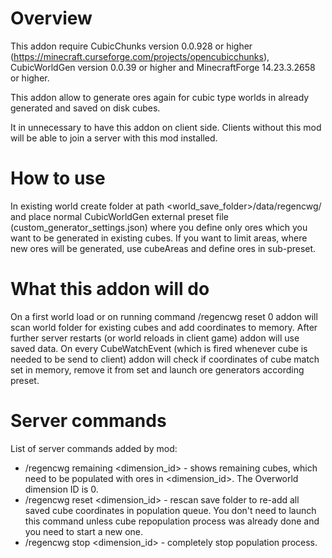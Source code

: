 # Overview
This addon require CubicChunks version 0.0.928 or higher (https://minecraft.curseforge.com/projects/opencubicchunks), CubicWorldGen version 0.0.39 or higher and MinecraftForge 14.23.3.2658 or higher.

This addon allow to generate ores again for cubic type worlds in already generated and saved on disk cubes.

It in unnecessary to have this addon on client side. Clients without this mod will be able to join a server with this mod installed.

# How to use
In existing world create folder at path <world_save_folder>/data/regencwg/ and place normal CubicWorldGen external preset file (custom_generator_settings.json) where you define only ores which you want to be generated in existing cubes. If you want to limit areas, where new ores will be generated, use cubeAreas and define ores in sub-preset.

# What this addon will do
On a first world load or on running command /regencwg reset 0 addon will scan world folder for existing cubes and add coordinates to memory. After further server restarts (or world reloads in client game) addon will use saved data. On every CubeWatchEvent (which is fired whenever cube is needed to be send to client) addon will check if coordinates of cube match set in memory, remove it from set and launch ore generators according preset.

# Server commands
List of server commands added by mod:

* /regencwg remaining <dimension_id> - shows remaining cubes, which need to be populated with ores in <dimension_id>. The Overworld dimension ID is 0.
* /regencwg reset <dimension_id> - rescan save folder to re-add all saved cube coordinates in population queue. You don't need to launch this command unless cube repopulation process was already done and you need to start a new one.
* /regencwg stop <dimension_id> - completely stop population process.
